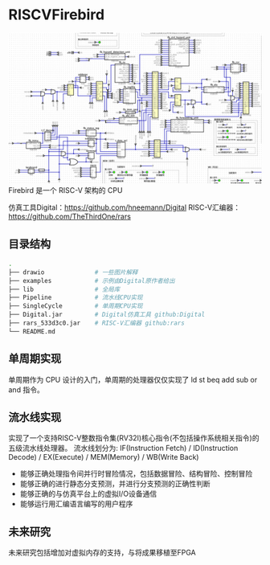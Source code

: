 # RISCVFirebird
![view](./view.png)
Firebird 是一个 RISC-V 架构的 CPU

仿真工具Digital：https://github.com/hneemann/Digital
RISC-V汇编器：https://github.com/TheThirdOne/rars


## 目录结构
``` bash
.
├── drawio              # 一些图片解释
├── examples            # 示例由Digital原作者给出
├── lib                 # 全局库
├── Pipeline            # 流水线CPU实现
├── SingleCycle         # 单周期CPU实现
├── Digital.jar         # Digital仿真工具 github:Digital  
├── rars_533d3c0.jar    # RISC-V汇编器 github:rars  
└── README.md       

```


## 单周期实现
单周期作为 CPU 设计的入门，单周期的处理器仅仅实现了 ld st beq add sub or and 指令。


## 流水线实现
实现了一个支持RISC-V整数指令集(RV32I)核心指令(不包括操作系统相关指令)的五级流水线处理器。
流水线划分为: IF(Instruction Fetch) / ID(Instruction Decode) / EX(Execute) / MEM(Memory) / WB(Write Back)
+ 能够正确处理指令间并行时冒险情况，包括数据冒险、结构冒险、控制冒险
+ 能够正确的进行静态分支预测，并进行分支预测的正确性判断
+ 能够正确的与仿真平台上的虚拟I/O设备通信
+ 能够运行用汇编语言编写的用户程序


## 未来研究
未来研究包括增加对虚拟内存的支持，与将成果移植至FPGA

